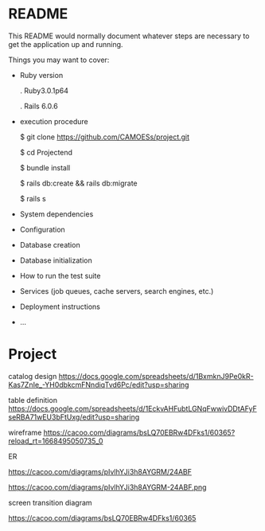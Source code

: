 # README

This README would normally document whatever steps are necessary to get the
application up and running.

Things you may want to cover:

* Ruby version

  . Ruby3.0.1p64
  
  . Rails 6.0.6
 
* execution procedure

  $ git clone https://github.com/CAMOESs/project.git
  
  $ cd Projectend
  
  $ bundle install 
  
  $ rails db:create && rails db:migrate
  
  $ rails s
 
* System dependencies

* Configuration

* Database creation

* Database initialization

* How to run the test suite

* Services (job queues, cache servers, search engines, etc.)

* Deployment instructions

* ...
# Project
catalog design
https://docs.google.com/spreadsheets/d/1BxmknJ9Pe0kR-Kas7ZnIe_-YH0dbkcmFNndiqTvd6Pc/edit?usp=sharing


table definition
https://docs.google.com/spreadsheets/d/1EckvAHFubtLGNqFwwivDDtAFyFseRBA71wEU3bFtUxg/edit?usp=sharing


wireframe
https://cacoo.com/diagrams/bsLQ70EBRw4DFks1/60365?reload_rt=1668495050735_0


ER

https://cacoo.com/diagrams/pIvlhYJi3h8AYGRM/24ABF

https://cacoo.com/diagrams/pIvlhYJi3h8AYGRM-24ABF.png


screen transition diagram

https://cacoo.com/diagrams/bsLQ70EBRw4DFks1/60365
